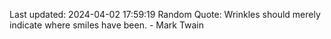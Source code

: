 Last updated: 2024-04-02 17:59:19
Random Quote: Wrinkles should merely indicate where smiles have been. - Mark Twain